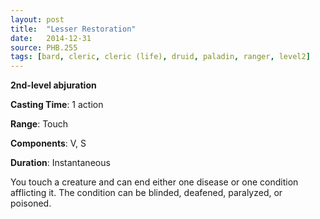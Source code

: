 ```yaml
---
layout: post
title:  "Lesser Restoration"
date:   2014-12-31
source: PHB.255
tags: [bard, cleric, cleric (life), druid, paladin, ranger, level2]
---
```


**2nd-level abjuration**

**Casting Time**: 1 action

**Range**: Touch

**Components**: V, S

**Duration**: Instantaneous

You touch a creature and can end either one disease or one condition afflicting it. The condition can be blinded, deafened, paralyzed, or poisoned.
